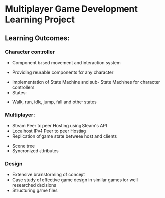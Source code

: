 # Multiplayer Game Development Learning Project

## Learning Outcomes:
### Character controller
- Component based movement and interaction system
* Providing reusable components for any character
- Implementation of State Machine and sub- State Machines for character controllers
- States:
* Walk, run, idle, jump, fall and other states

### Multiplayer:
- Steam Peer to peer Hosting using Steam's API
- Localhost IPv4 Peer to peer Hosting
- Replication of game state between host and clients
* Scene tree
* Syncronized attributes

### Design
- Extensive brainstorming of concept
- Case study of effective game design in similar games for well researched decisions
- Structuring game files